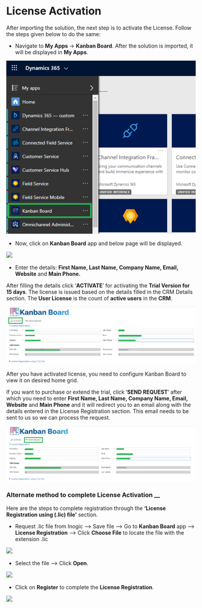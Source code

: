 # License Activation

After importing the solution, the next step is to activate the License. Follow the steps given below to do the same:

* Navigate to **My Apps** -> **Kanban Board**. After the solution is imported, it will be displayed in **My Apps**.

![](<../../.gitbook/assets/1 (235).png>)

* Now, click on **Kanban Board** app and below page will be displayed.

![](../../.gitbook/assets/2020\_06\_11\_15\_49\_57\_.png)

* Enter the details: **First Name, Last Name, Company Name, Email, Website** and **Main Phone.**

After filling the details click ‘**ACTIVATE**’ for activating the **Trial Version for 15 days**. The license is issued based on the details filled in the CRM Details section. The **User License** is the count of **active users** in the **CRM**.

![](<../../.gitbook/assets/1 (1) (2).png>)

After you have activated license, you need to configure Kanban Board to view it on desired home grid.&#x20;

If you want to purchase or extend the trial, click ‘**SEND REQUEST**’ after which you need to enter **First Name, Last Name, Company Name, Email, Website** and **Main Phone** and it will redirect you to an email along with the details entered in the License Registration section. This email needs to be sent to us so we can process the request.

![](<../../.gitbook/assets/1 (2) (2).png>)

### Alternate method to complete License Activation __&#x20;

Here are the steps to complete registration through the **‘License Registration using (.lic) file’** section.

* Request .lic file from Inogic --> Save file --> Go to **Kanban Board** app --> **License Registration** --> Click **Choose File** to locate the file with the extension .lic

![](<../../.gitbook/assets/Lic Reg\_1 (1).png>)

* Select the file --> Click **Open**.

![](<../../.gitbook/assets/Lic Reg\_2.png>)

* Click on **Register** to complete the **License Registration**.

![](<../../.gitbook/assets/Lic Reg\_3 (1).png>)

